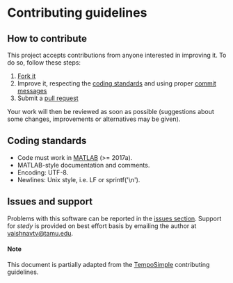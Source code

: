 # Contributing guidelines

## How to contribute

This project accepts contributions from anyone interested in improving it. To do so, follow these steps:

1. [Fork it](https://github.com/uqLab/stedy/fork)
2. Improve it, respecting the <a href="#codstand">coding standards</a> and
using proper [commit messages](https://chris.beams.io/posts/git-commit/)
3. Submit a [pull request](https://help.github.com/articles/creating-a-pull-request)

Your work will then be reviewed as soon as possible (suggestions about some
changes, improvements or alternatives may be given).

<a name="codstand" />

## Coding standards

* Code must work in [MATLAB] (>= 2017a).
* MATLAB-style documentation and comments.
* Encoding: UTF-8.
* Newlines: Unix style, i.e. LF or sprintf('\n').

## Issues and support

Problems with this software can be reported in the [issues section](https://github.com/uqLab/stedy/issues).
Support for *stedy* is provided on best effort basis by emailing the author at vaishnavtv@tamu.edu.

#### Note

This document is partially adapted from the [TempoSimple](https://github.com/gnugat-legacy/tempo-simple/blob/master/CONTRIBUTING.md)
contributing guidelines.

[MATLAB]: http://www.mathworks.com/products/matlab/
